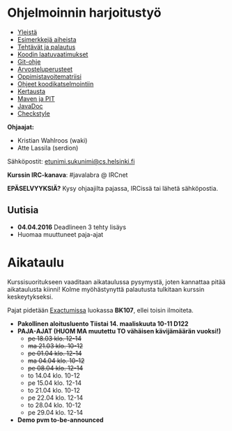 # Ohjelmoinnin harjoitustyö
* [Yleistä](ohjeet/Yleistä.md)
* [Esimerkkejä aiheista](ohjeet/Esimerkkejä-aiheista.md)
* [Tehtävät ja palautus](ohjeet/Tehtävät-ja-palautus.md)
* [Koodin laatuvaatimukset](ohjeet/Koodin-laatuvaatimukset.md)
* [Git-ohje](ohjeet/Git-ohje.md)
* [Arvosteluperusteet](ohjeet/Arvosteluperusteet.md)
* [Oppimistavoitematriisi](http://www.cs.helsinki.fi/courses/58160/matriisi)
* [Ohjeet koodikatselmointiin](ohjeet/Koodikatselmointi.md)
* [Kertausta](ohjeet/Kertausta.md)
* [Maven ja PIT](ohjeet/Maven-ja-PIT.md)
* [JavaDoc](ohjeet/JavaDoc.md)
* [Checkstyle](ohjeet/Checkstyle.md)

**Ohjaajat:**
* Kristian Wahlroos (waki)
* Atte Lassila (serdion)

Sähköpostit: etunimi.sukunimi@cs.helsinki.fi

**Kurssin IRC-kanava**:
\#javalabra @ IRCnet

**EPÄSELVYYKSIÄ?** Kysy ohjaajilta pajassa, IRCissä tai lähetä sähköpostia.

## Uutisia
* **04.04.2016** Deadlineen 3 tehty lisäys
* Huomaa muuttuneet paja-ajat

# Aikataulu

Kurssisuoritukseen vaaditaan aikataulussa pysymystä, joten kannattaa pitää aikataulusta kiinni! Kolme myöhästynyttä palautusta tulkitaan kurssin keskeytykseksi.

Pajat pidetään [Exactumissa](http://www.helsinki.fi/teknos/opetustilat/kumpula/gh2b/default.htm) luokassa **BK107**, ellei toisin ilmoiteta.

* **Pakollinen aloitusluento Tiistai 14. maaliskuuta 10-11 D122**
* **PAJA-AJAT (HUOM MA muutettu TO vähäisen kävijämäärän vuoksi!)**
  * ~~pe 18.03 klo. 12-14~~
  * ~~ma 21.03 klo. 10-12~~ 
  * ~~pe 01.04 klo. 12-14~~
  * ~~ma 04.04 klo. 10-12~~
  * ~~pe 08.04 klo. 12-14~~
  * to 14.04 klo. 10-12
  * pe 15.04 klo. 12-14
  * to 21.04 klo. 10-12
  * pe 22.04 klo. 12-14
  * to 28.04 klo. 10-12
  * pe 29.04 klo. 12-14
* **Demo pvm to-be-announced** 
